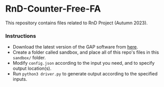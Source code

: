 # RnD-Counter-Free-FA
This repository contains files related to RnD Project (Autumn 2023).

### Instructions
- Download the latest version of the GAP software from [here](https://www.gap-system.org/Download/).
- Create a folder called sandbox, and place all of this repo's files in this ```sandbox/``` folder.
- Modify ```config.json``` according to the input you need, and to specify output location(s).
- Run ```python3 driver.py``` to generate output according to the specified inputs.

